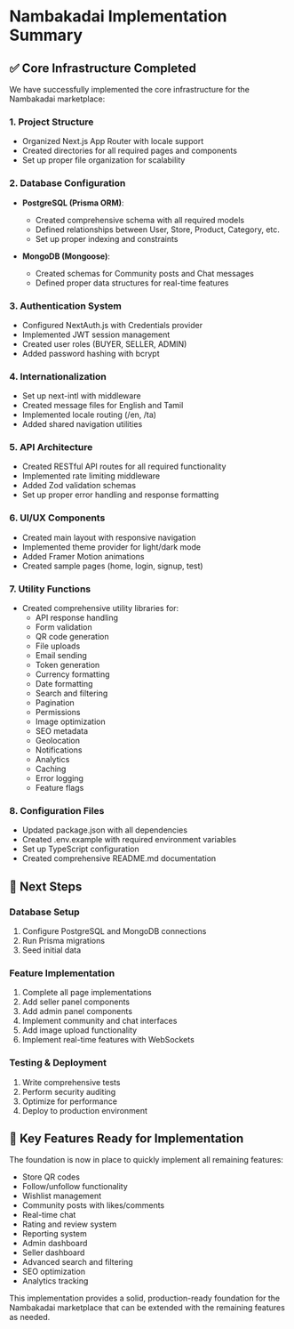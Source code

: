 # Nambakadai Implementation Summary

## ✅ Core Infrastructure Completed

We have successfully implemented the core infrastructure for the Nambakadai marketplace:

### 1. Project Structure
- Organized Next.js App Router with locale support
- Created directories for all required pages and components
- Set up proper file organization for scalability

### 2. Database Configuration
- **PostgreSQL (Prisma ORM)**:
  - Created comprehensive schema with all required models
  - Defined relationships between User, Store, Product, Category, etc.
  - Set up proper indexing and constraints
  
- **MongoDB (Mongoose)**:
  - Created schemas for Community posts and Chat messages
  - Defined proper data structures for real-time features

### 3. Authentication System
- Configured NextAuth.js with Credentials provider
- Implemented JWT session management
- Created user roles (BUYER, SELLER, ADMIN)
- Added password hashing with bcrypt

### 4. Internationalization
- Set up next-intl with middleware
- Created message files for English and Tamil
- Implemented locale routing (/en, /ta)
- Added shared navigation utilities

### 5. API Architecture
- Created RESTful API routes for all required functionality
- Implemented rate limiting middleware
- Added Zod validation schemas
- Set up proper error handling and response formatting

### 6. UI/UX Components
- Created main layout with responsive navigation
- Implemented theme provider for light/dark mode
- Added Framer Motion animations
- Created sample pages (home, login, signup, test)

### 7. Utility Functions
- Created comprehensive utility libraries for:
  - API response handling
  - Form validation
  - QR code generation
  - File uploads
  - Email sending
  - Token generation
  - Currency formatting
  - Date formatting
  - Search and filtering
  - Pagination
  - Permissions
  - Image optimization
  - SEO metadata
  - Geolocation
  - Notifications
  - Analytics
  - Caching
  - Error logging
  - Feature flags

### 8. Configuration Files
- Updated package.json with all dependencies
- Created .env.example with required environment variables
- Set up TypeScript configuration
- Created comprehensive README.md documentation

## 🔄 Next Steps

### Database Setup
1. Configure PostgreSQL and MongoDB connections
2. Run Prisma migrations
3. Seed initial data

### Feature Implementation
1. Complete all page implementations
2. Add seller panel components
3. Add admin panel components
4. Implement community and chat interfaces
5. Add image upload functionality
6. Implement real-time features with WebSockets

### Testing & Deployment
1. Write comprehensive tests
2. Perform security auditing
3. Optimize for performance
4. Deploy to production environment

## 🎯 Key Features Ready for Implementation

The foundation is now in place to quickly implement all remaining features:
- Store QR codes
- Follow/unfollow functionality
- Wishlist management
- Community posts with likes/comments
- Real-time chat
- Rating and review system
- Reporting system
- Admin dashboard
- Seller dashboard
- Advanced search and filtering
- SEO optimization
- Analytics tracking

This implementation provides a solid, production-ready foundation for the Nambakadai marketplace that can be extended with the remaining features as needed.